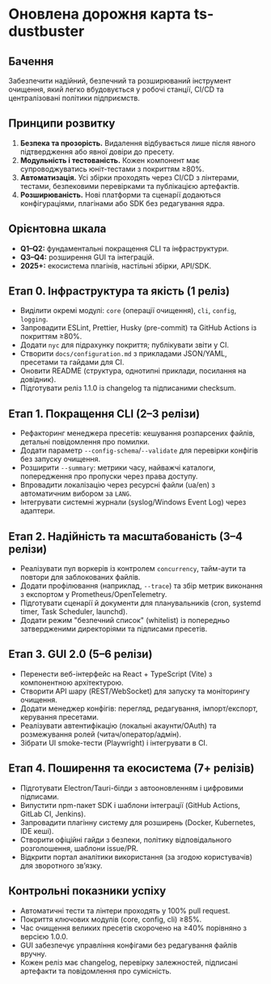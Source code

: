 # Оновлена дорожня карта ts-dustbuster

## Бачення

Забезпечити надійний, безпечний та розширюваний інструмент очищення, який легко вбудовується у робочі станції, CI/CD та централізовані політики підприємств.

## Принципи розвитку

1. **Безпека та прозорість.** Видалення відбувається лише після явного підтвердження або явної довіри до пресету.
2. **Модульність і тестованість.** Кожен компонент має супроводжуватись юніт-тестами з покриттям ≥80%.
3. **Автоматизація.** Усі збірки проходять через CI/CD з лінтерами, тестами, безпековими перевірками та публікацією артефактів.
4. **Розширюваність.** Нові платформи та сценарії додаються конфігураціями, плагінами або SDK без редагування ядра.

## Орієнтовна шкала

- **Q1–Q2:** фундаментальні покращення CLI та інфраструктури.
- **Q3–Q4:** розширення GUI та інтеграцій.
- **2025+:** екосистема плагінів, настільні збірки, API/SDK.

## Етап 0. Інфраструктура та якість (1 реліз)

- Виділити окремі модулі: `core` (операції очищення), `cli`, `config`, `logging`.
- Запровадити ESLint, Prettier, Husky (pre-commit) та GitHub Actions із покриттям ≥80%.
- Додати `nyc` для підрахунку покриття; публікувати звіти у CI.
- Створити `docs/configuration.md` з прикладами JSON/YAML, пресетами та гайдами для CI.
- Оновити README (структура, однотипні приклади, посилання на довідник).
- Підготувати реліз 1.1.0 із changelog та підписаними checksum.

## Етап 1. Покращення CLI (2–3 релізи)

- Рефакторинг менеджера пресетів: кешування розпарсених файлів, детальні повідомлення про помилки.
- Додати параметр `--config-schema`/`--validate` для перевірки конфігів без запуску очищення.
- Розширити `--summary`: метрики часу, найважчі каталоги, попередження про пропуски через права доступу.
- Впровадити локалізацію через ресурсні файли (ua/en) з автоматичним вибором за `LANG`.
- Інтегрувати системні журнали (syslog/Windows Event Log) через адаптери.

## Етап 2. Надійність та масштабованість (3–4 релізи)

- Реалізувати пул воркерів із контролем `concurrency`, тайм-аути та повтори для заблокованих файлів.
- Додати профілювання (наприклад, `--trace`) та збір метрик виконання з експортом у Prometheus/OpenTelemetry.
- Підготувати сценарії й документи для планувальників (cron, systemd timer, Task Scheduler, launchd).
- Додати режим "безпечний список" (whitelist) із попередньо затвердженими директоріями та підписами пресетів.

## Етап 3. GUI 2.0 (5–6 релізи)

- Перенести веб-інтерфейс на React + TypeScript (Vite) з компонентною архітектурою.
- Створити API шару (REST/WebSocket) для запуску та моніторингу очищення.
- Додати менеджер конфігів: перегляд, редагування, імпорт/експорт, керування пресетами.
- Реалізувати автентифікацію (локальні акаунти/OAuth) та розмежування ролей (читач/оператор/адмін).
- Зібрати UI smoke-тести (Playwright) і інтегрувати в CI.

## Етап 4. Поширення та екосистема (7+ релізів)

- Підготувати Electron/Tauri-білди з автооновленням і цифровими підписами.
- Випустити npm-пакет SDK і шаблони інтеграції (GitHub Actions, GitLab CI, Jenkins).
- Запровадити плагінну систему для розширень (Docker, Kubernetes, IDE кеші).
- Створити офіційні гайди з безпеки, політику відповідального розголошення, шаблони issue/PR.
- Відкрити портал аналітики використання (за згодою користувачів) для зворотного зв’язку.

## Контрольні показники успіху

- Автоматичні тести та лінтери проходять у 100% pull request.
- Покриття ключових модулів (core, config, cli) ≥85%.
- Час очищення великих пресетів скорочено на ≥40% порівняно з версією 1.0.0.
- GUI забезпечує управління конфігами без редагування файлів вручну.
- Кожен реліз має changelog, перевірку залежностей, підписані артефакти та повідомлення про сумісність.
